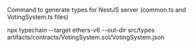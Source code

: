 Command to generate types for NestJS server (common.ts and VotingSystem.ts files)

npx typechain --target ethers-v6 --out-dir src/types artifacts/contracts/VotingSystem.sol/VotingSystem.json 